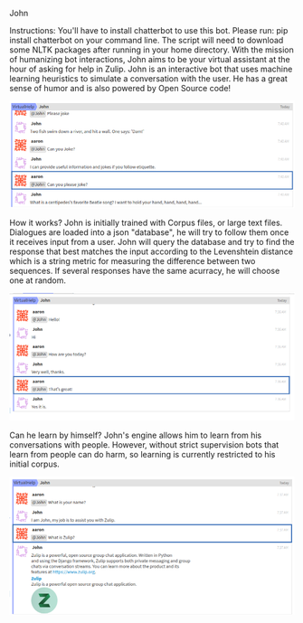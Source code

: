 John

Instructions:
You'll have to install chatterbot to use this bot.
Please run: pip install chatterbot on your command line.
The script will need to download some NLTK packages after running in your
home directory. With the mission of humanizing bot interactions, John aims to be your
virtual assistant at the hour of asking for help in Zulip. John is an
interactive bot that uses machine learning heuristics to simulate a
conversation with the user. He has a great sense of humor and
is also powered by Open Source code!

![Joke John](assets/joke.png)

How it works?
John is initially trained with Corpus files, or large text files.
Dialogues are loaded into a json "database", he will try to follow them
once it receives input from a user. John will query the database and
try to find the response that best matches the input according to the Levenshtein distance
which is a string metric for measuring the difference between two sequences. If several
responses have the same acurracy, he will choose one at random.

![Meet John](assets/greetings.png)

Can he learn by himself?
John's engine allows him to learn from his conversations with people. However,
without strict supervision bots that learn from people can do harm, so learning
is currently restricted to his initial corpus.

![Assist](assets/assist.png)
